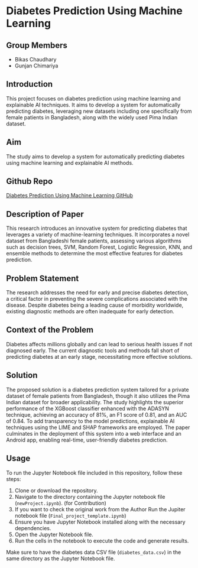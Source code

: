 # Diabetes Prediction Using Machine Learning

## Group Members
- Bikas Chaudhary
- Gunjan Chimariya



## Introduction
This project focuses on diabetes prediction using machine learning and explainable AI techniques. It aims to develop a system for automatically predicting diabetes, leveraging new datasets including one specifically from female patients in Bangladesh, along with the widely used Pima Indian dataset.

## Aim
The study aims to develop a system for automatically predicting diabetes using machine learning and explainable AI methods.

## Github Repo
[Diabetes Prediction Using Machine Learning GitHub](https://github.com/tansin-nabil/Diabetes-Prediction-Using-Machine-Learning)

## Description of Paper
This research introduces an innovative system for predicting diabetes that leverages a variety of machine-learning techniques. It incorporates a novel dataset from Bangladeshi female patients, assessing various algorithms such as decision trees, SVM, Random Forest, Logistic Regression, KNN, and ensemble methods to determine the most effective features for diabetes prediction.

## Problem Statement
The research addresses the need for early and precise diabetes detection, a critical factor in preventing the severe complications associated with the disease. Despite diabetes being a leading cause of morbidity worldwide, existing diagnostic methods are often inadequate for early detection.

## Context of the Problem
Diabetes affects millions globally and can lead to serious health issues if not diagnosed early. The current diagnostic tools and methods fall short of predicting diabetes at an early stage, necessitating more effective solutions.

## Solution
The proposed solution is a diabetes prediction system tailored for a private dataset of female patients from Bangladesh, though it also utilizes the Pima Indian dataset for broader applicability. The study highlights the superior performance of the XGBoost classifier enhanced with the ADASYN technique, achieving an accuracy of 81%, an F1 score of 0.81, and an AUC of 0.84. To add transparency to the model predictions, explainable AI techniques using the LIME and SHAP frameworks are employed. The paper culminates in the deployment of this system into a web interface and an Android app, enabling real-time, user-friendly diabetes prediction.

## Usage
To run the Jupyter Notebook file included in this repository, follow these steps:
1. Clone or download the repository.
2. Navigate to the directory containing the Jupyter notebook file (`newProject.ipynb`). (for Contribution)
3. If you want to check the original work from the Author Run the Jupiter notebook file (`Final_project_template.ipynb`) 
4. Ensure you have Jupyter Notebook installed along with the necessary dependencies.
5. Open the Jupyter Notebook file.
6. Run the cells in the notebook to execute the code and generate results.

Make sure to have the diabetes data CSV file (`diabetes_data.csv`) in the same directory as the Jupyter Notebook file.
